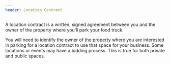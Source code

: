 ```yaml
---
header: Location Contract
---
```


A location contract is a written, signed agreement between you and the owner of the property where you’ll park your food truck.

You will need to identify the owner of the property where you are interested in parking for a location contract to use that space for your business. Some locations or events may have a bidding process. This is true for both private and public spaces.
